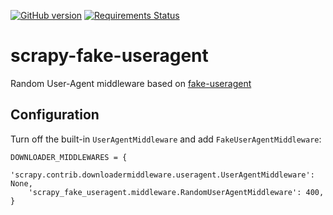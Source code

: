 [![GitHub version](https://badge.fury.io/gh/alecxe%2Fscrapy-fake-useragent.svg)](http://badge.fury.io/gh/alecxe%2Fscrapy-fake-useragent)
[![Requirements Status](https://requires.io/github/alecxe/scrapy-fake-useragent/requirements.svg?branch=master)](https://requires.io/github/alecxe/scrapy-fake-useragent/requirements/?branch=master)

scrapy-fake-useragent
=====================

Random User-Agent middleware based on [fake-useragent](https://pypi.python.org/pypi/fake-useragent)

Configuration
-------------

Turn off the built-in `UserAgentMiddleware` and add `FakeUserAgentMiddleware`:

    DOWNLOADER_MIDDLEWARES = {
        'scrapy.contrib.downloadermiddleware.useragent.UserAgentMiddleware': None,
        'scrapy_fake_useragent.middleware.RandomUserAgentMiddleware': 400,
    }
